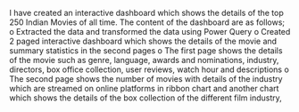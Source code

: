 I have created an interactive dashboard which shows the details of the top 250 Indian Movies of all time. The content of the dashboard are as follows;
o	Extracted the data and transformed the data using Power Query
o	Created 2 paged interactive dashboard which shows the details of the movie and summary statistics in the second pages
o	The first page shows the details of the movie such as genre, language, awards and nominations, industry, directors, box office collection, user reviews, watch hour and descriptions
o	The second page shows the number of movies with details of the industry which are streamed on online platforms in ribbon chart and another chart which shows the details of the box collection of the different film industry,
